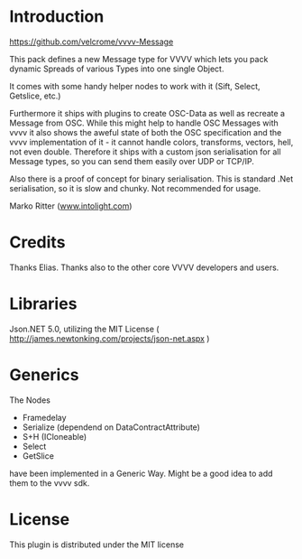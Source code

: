 Introduction
============
https://github.com/velcrome/vvvv-Message

This pack defines a new Message type for VVVV which lets you pack dynamic Spreads of various Types into one single Object.

It comes with some handy helper nodes to work with it (Sift, Select, Getslice, etc.)

Furthermore it ships with plugins to create OSC-Data as well as recreate a Message from OSC. While this might help to handle OSC Messages with vvvv it also shows the aweful state of both the OSC specification and the vvvv implementation of it - it cannot handle colors, transforms, vectors, hell, not even double.
Therefore it ships with a custom json serialisation for all Message types, so you can send them easily over UDP or TCP/IP.

Also there is a proof of concept for binary serialisation. This is standard .Net serialisation, so it is slow and chunky. Not recommended for usage.

Marko Ritter (www.intolight.com)

Credits
=======
Thanks Elias. Thanks also to the other core VVVV developers and users.

Libraries
=======
Json.NET 5.0, utilizing the MIT License ( http://james.newtonking.com/projects/json-net.aspx )


Generics
=======
The Nodes

* Framedelay
* Serialize (dependend on DataContractAttribute)
* S+H (ICloneable)
* Select
* GetSlice

have been implemented in a Generic Way. Might be a good idea to add them to the vvvv sdk.

License
=======

This plugin is distributed under the MIT license